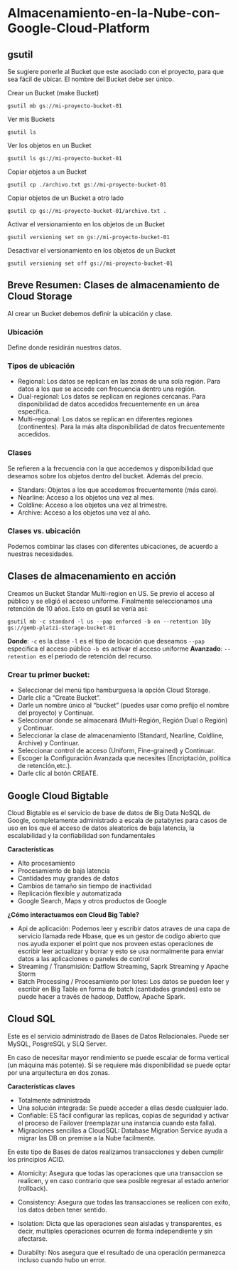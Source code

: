 # Almacenamiento-en-la-Nube-con-Google-Cloud-Platform

## gsutil

Se sugiere ponerle al Bucket que este asociado con el proyecto, para que sea fácil de ubicar. El nombre del Bucket debe ser único.

Crear un Bucket (make Bucket)

```
gsutil mb gs://mi-proyecto-bucket-01
```

Ver mis Buckets

```
gsutil ls
```

Ver los objetos en un Bucket

```
gsutil ls gs://mi-proyecto-bucket-01
```

Copiar objetos a un Bucket

```
gsutil cp ./archivo.txt gs://mi-proyecto-bucket-01
```

Copiar objetos de un Bucket a otro lado

```
gsutil cp gs://mi-proyecto-bucket-01/archivo.txt .
```

Activar el versionamiento en los objetos de un Bucket

```
gsutil versioning set on gs://mi-proyecto-bucket-01
```

Desactivar el versionamiento en los objetos de un Bucket

```
gsutil versioning set off gs://mi-proyecto-bucket-01
```

## Breve Resumen: Clases de almacenamiento de Cloud Storage

Al crear un Bucket debemos definir la ubicación y clase.

### Ubicación

Define donde residirán nuestros datos.

### Tipos de ubicación

- Regional: Los datos se replican en las zonas de una sola región. Para datos a los que se accede con frecuencia dentro una región.
- Dual-regional: Los datos se replican en regiones cercanas. Para disponibilidad de datos accedidos frecuentemente en un área específica.
- Multi-regional: Los datos se replican en diferentes regiones (continentes). Para la más alta disponibilidad de datos frecuentemente accedidos.

### Clases

Se refieren a la frecuencia con la que accedemos y disponibilidad que deseamos sobre los objetos dentro del bucket. Además del precio.

- Standars: Objetos a los que accedemos frecuentemente (más caro).
- Nearline: Acceso a los objetos una vez al mes.
- Coldline: Acceso a los objetos una vez al trimestre.
- Archive: Acceso a los objetos una vez al año.

### Clases vs. ubicación

Podemos combinar las clases con diferentes ubicaciones, de acuerdo a nuestras necesidades.

## Clases de almacenamiento en acción

Creamos un Bucket Standar Multi-region en US. Se previo el acceso al público y se eligió el acceso uniforme. Finalmente seleccionamos una retención de 10 años. Esto en gsutil se vería así:

```
gsutil mb -c standard -l us --pap enforced -b on --retention 10y gs://gemb-platzi-storage-bucket-01
```

**Donde**:
`-c` es la clase
`-l` es el tipo de locación que deseamos
`--pap` especifica el acceso público
`-b `es activar el acceso uniforme
**Avanzado**:
`--retention `es el periodo de retención del recurso.

### Crear tu primer bucket:

- Seleccionar del menú tipo hamburguesa la opción Cloud Storage.
- Darle clic a “Create Bucket”.
- Darle un nombre único al “bucket” (puedes usar como prefijo el nombre del proyecto) y Continuar.
- Seleccionar donde se almacenará (Multi-Región, Región Dual o Región) y Continuar.
- Seleccionar la clase de almacenamiento (Standard, Nearline, Coldline, Archive) y Continuar.
- Seleccionar control de acceso (Uniform, Fine-grained) y Continuar.
- Escoger la Configuración Avanzada que necesites (Encriptación, política de retención,etc.).
- Darle clic al botón CREATE.

## Google Cloud Bigtable

Cloud Bigtable es el servicio de base de datos de Big Data NoSQL de Google, completamente administrado a escala de patabytes para casos de uso en los que el acceso de datos aleatorios de baja latencia, la escalabilidad y la confiabilidad son fundamentales

**Características**

- Alto procesamiento
- Procesamiento de baja latencia
- Cantidades muy grandes de datos
- Cambios de tamaño sin tiempo de inactividad
- Replicación flexible y automatizada
- Google Search, Maps y otros productos de Google

**¿Cómo interactuamos con Cloud Big Table?**

- Api de aplicación: Podemos leer y escribir datos atraves de una capa de servicio llamada rede Hbase, que es un gestor de codigo abierto que nos ayuda exponer el point que nos proveen estas operaciones de escribir leer actualizar y borrar y esto se usa normalmente para enviar datos a las aplicaciones o paneles de control
- Streaming / Transmisión: Datflow Streaming, Saprk Streaming y Apache Storm
- Batch Processing / Procesamiento por lotes: Los datos se pueden leer y escribir en Big Table en forma de batch (cantidades grandes) esto se puede hacer a través de hadoop, Datflow, Apache Spark.

## Cloud SQL

Este es el servicio administrado de Bases de Datos Relacionales. Puede ser MySQL, PosgreSQL y SLQ Server.

En caso de necesitar mayor rendimiento se puede escalar de forma vertical (un máquina más potente).
Si se requiere más disponibilidad se puede optar por una arquitectura en dos zonas.

**Características claves**

- Totalmente administrada
- Una solución integrada: Se puede acceder a ellas desde cualquier lado.
- Confiable: ES fácil configurar las replicas, copias de seguridad y activar el proceso de Failover (reemplazar una instancia cuando esta falla).
- Migraciones sencillas a CloudSQL: Database Migration Service ayuda a migrar las DB on premise a la Nube facilmente.

En este tipo de Bases de datos realizamos transacciones y deben cumplir los principios ACID.

- Atomicity: Asegura que todas las operaciones que una transaccion se realicen, y en caso contrario que sea posible regresar al estado anterior (rollback).

- Consistency: Asegura que todas las transacciones se realicen con exito, los datos deben tener sentido.

- Isolation: Dicta que las operaciones sean aisladas y transparentes, es decir, multiples operaciones ocurren de forma independiente y sin afectarse.

- Durabilty: Nos asegura que el resultado de una operación permanezca incluso cuando hubo un error.

